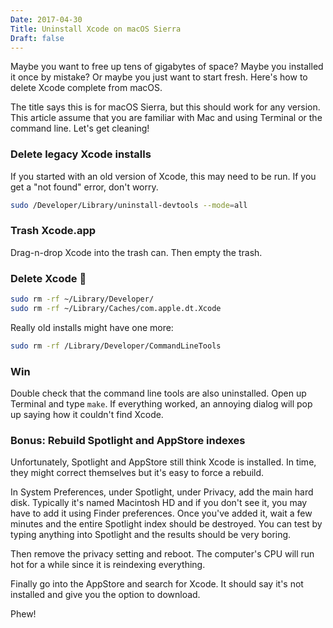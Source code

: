 ```yaml
---
Date: 2017-04-30
Title: Uninstall Xcode on macOS Sierra
Draft: false
---
```


Maybe you want to free up tens of gigabytes of space?  Maybe you installed it
once by mistake?  Or maybe you just want to start fresh.  Here's how to delete
Xcode complete from macOS.

The title says this is for macOS Sierra, but this should work for any version.
This article assume that you are familiar with Mac and using Terminal or the
command line.   Let's get cleaning!

### Delete legacy Xcode installs

If you started with an old version of Xcode, this
may need to be run.  If you get a "not found" error, don't worry.

```bash
sudo /Developer/Library/uninstall-devtools --mode=all
```

### Trash Xcode.app

Drag-n-drop Xcode into the trash can.  Then empty the trash.

### Delete Xcode 💩

```bash
sudo rm -rf ~/Library/Developer/
sudo rm -rf ~/Library/Caches/com.apple.dt.Xcode
```

Really old installs might have one more:

```bash
sudo rm -rf /Library/Developer/CommandLineTools
```

### Win

Double check that the command line tools are also uninstalled. Open up Terminal and type `make`.  If everything worked, an annoying dialog will pop up saying how it couldn't find Xcode.

### Bonus: Rebuild Spotlight and AppStore indexes

Unfortunately, Spotlight and AppStore still think Xcode is installed.   In time, they might correct themselves but it's easy to force a rebuild.

In System Preferences, under Spotlight, under Privacy, add the main hard disk.  Typically it's named Macintosh HD and if you don't see it, you may have to add it using Finder preferences.  Once you've added it, wait a few minutes and the entire Spotlight index should be destroyed.  You can test by typing anything into Spotlight and the results should be very boring.

Then remove the privacy setting and reboot. The computer's CPU will run hot for a while since it is reindexing everything.  

Finally go into the AppStore and search for Xcode.  It should say it's not installed and give you the option to download. 

Phew!
